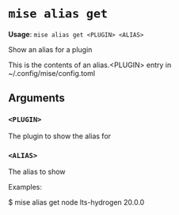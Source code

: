 # `mise alias get`

**Usage**: `mise alias get <PLUGIN> <ALIAS>`

Show an alias for a plugin

This is the contents of an alias.&lt;PLUGIN> entry in ~/.config/mise/config.toml

## Arguments

### `<PLUGIN>`

The plugin to show the alias for

### `<ALIAS>`

The alias to show

Examples:

   $ mise alias get node lts-hydrogen
   20.0.0
